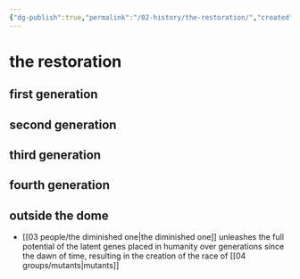 ```yaml
---
{"dg-publish":true,"permalink":"/02-history/the-restoration/","created":"2024-12-27T08:36:59.615-06:00","updated":"2025-10-25T21:30:43.448-05:00"}
---
```


# the restoration

## first generation

## second generation

## third generation

## fourth generation

## outside the dome
- [[03 people/the diminished one\|the diminished one]] unleashes the full potential of the latent genes placed in humanity over generations since the dawn of time, resulting in the creation of the race of [[04 groups/mutants\|mutants]]